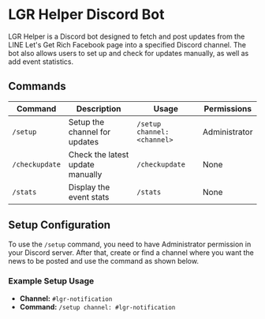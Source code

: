 # LGR Helper Discord Bot

LGR Helper is a Discord bot designed to fetch and post updates from the LINE Let's Get Rich Facebook page into a specified Discord channel. The bot also allows users to set up and check for updates manually, as well as add event statistics.

## Commands

| Command       | Description                    | Usage                                                                                      | Permissions       |
|---------------|--------------------------------|--------------------------------------------------------------------------------------------|-------------------|
| `/setup`      | Setup the channel for updates  | `/setup channel:<channel>`                                                                 | Administrator      |
| `/checkupdate`| Check the latest update manually| `/checkupdate`                                                                             | None              |
| `/stats`      | Display the event stats        | `/stats`                                                                                   | None              |


## Setup Configuration

To use the `/setup` command, you need to have Administrator permission in your Discord server. After that, create or find a channel where you want the news to be posted and use the command as shown below.

### Example Setup Usage

- **Channel:** `#lgr-notification`
- **Command:** `/setup channel: #lgr-notification`
